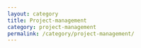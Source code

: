 ```yaml
---
layout: category
title: Project-management
category: project-management
permalink: /category/project-management/
---
```

